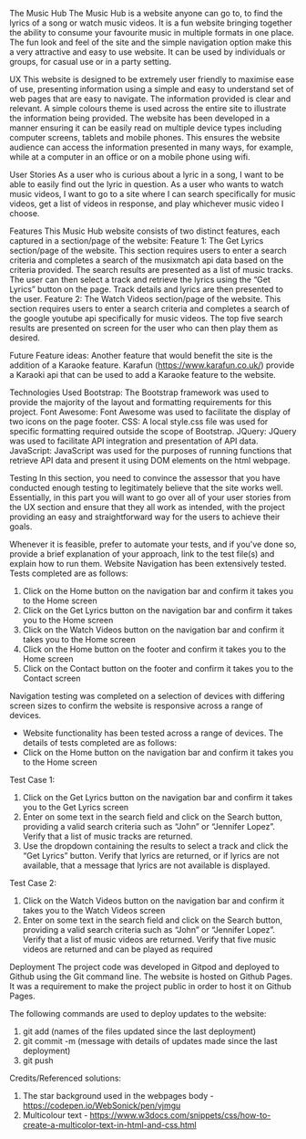 The Music Hub
The Music Hub is a website anyone can go to, to find the lyrics of a song or watch music videos. It is a fun website bringing together the ability to consume your favourite music in multiple formats in one place. The fun look and feel of the site and the simple navigation option make this a very attractive and easy to use website. It can be used by individuals or groups, for casual use or in a party setting.

UX
This website is designed to be extremely user friendly to maximise ease of use, presenting information using a simple and easy to understand set of web pages that are easy to navigate. The information provided is clear and relevant. A simple colours theme is used across the entire site to illustrate the information being provided.
The website has been developed in a manner ensuring it can be easily read on multiple device types including computer screens, tablets and mobile phones. This ensures the website audience can access the information presented in many ways, for example, while at a computer in an office or on a mobile phone using wifi.

User Stories
As a user who is curious about a lyric in a song, I want to be able to easily find out the lyric in question.
As a user who wants to watch music videos, I want to go to a site where I can search specifically for music videos, get a list of videos in response, and play whichever music video I choose.

Features
This Music Hub website consists of two distinct features, each captured in a section/page of the website:
Feature 1:
The Get Lyrics section/page of the website. This section requires users to enter a search criteria and completes a search of the musixmatch api data based on the criteria provided. The search results are presented as a list of music tracks. The user can then select a track and retrieve the lyrics using the “Get Lyrics” button on the page. Track details and lyrics are then presented to the user.
Feature 2:
The Watch Videos section/page of the website. This section requires users to enter a search criteria and completes a search of the google youtube api specifically for music videos. The top five search results are presented on screen for the user who can then play them as desired.

Future Feature ideas:
Another feature that would benefit the site is the addition of a Karaoke feature. Karafun (https://www.karafun.co.uk/) provide a Karaoki api that can be used to add a Karaoke feature to the website.
	
Technologies Used
Bootstrap: The Bootstrap framework was used to provide the majority of the layout and formatting requirements for this project.
Font Awesome: Font Awesome was used to facilitate the display of two icons on the page footer.
CSS: A local style.css file was used for specific formatting required outside the scope of Bootstrap.
JQuery: JQuery was used to facilitate API integration and presentation of API data.
JavaScript: JavaScript was used for the purposes of running functions that retrieve API data and present it using DOM elements on the html webpage.

Testing
In this section, you need to convince the assessor that you have conducted enough testing to legitimately believe that the site works well. Essentially, in this part you will want to go over all of your user stories from the UX section and ensure that they all work as intended, with the project providing an easy and straightforward way for the users to achieve their goals.

Whenever it is feasible, prefer to automate your tests, and if you've done so, provide a brief explanation of your approach, link to the test file(s) and explain how to run them.
Website Navigation has been extensively tested. Tests completed are as follows:
1. Click on the Home button on the navigation bar and confirm it takes you to the Home screen
2. Click on the Get Lyrics button on the navigation bar and confirm it takes you to the Home screen
3. Click on the Watch Videos button on the navigation bar and confirm it takes you to the Home screen
4. Click on the Home button on the footer and confirm it takes you to the Home screen
5. Click on the Contact button on the footer and confirm it takes you to the Contact screen

Navigation testing was completed on a selection of devices with differing screen sizes to confirm the website is responsive across a range of devices.

 - Website functionality has been tested across a range of devices. The details of tests completed are as follows:
 - Click on the Home button on the navigation bar and confirm it takes you to the Home screen

Test Case 1:
1.	Click on the Get Lyrics button on the navigation bar and confirm it takes you to the Get Lyrics screen
2.	Enter on some text in the search field and click on the Search button, providing a valid search criteria such as “John” or “Jennifer Lopez”. Verify that a list of music tracks are returned.
3.	Use the dropdown containing the results to select a track and click the “Get Lyrics” button. Verify that lyrics are returned, or if lyrics are not available, that a message that lyrics are not available is displayed.

Test Case 2:

1.	Click on the Watch Videos button on the navigation bar and confirm it takes you to the Watch Videos screen
2.	Enter on some text in the search field and click on the Search button, providing a valid search criteria such as “John” or “Jennifer Lopez”. Verify that a list of music videos are returned. Verify that five music videos are returned and can be played as required

Deployment
The project code was developed in Gitpod and deployed to Github using the Git command line.
The website is hosted on Github Pages. It was a requirement to make the project public in order to host it on Github Pages.

The following commands are used to deploy updates to the website:
1. git add (names of the files updated since the last deployment)
2. git commit -m (message with details of updates made since the last deployment)
3. git push


Credits/Referenced solutions:
1.	The star background used in the webpages body -https://codepen.io/WebSonick/pen/vjmgu
2.	Multicolour text - https://www.w3docs.com/snippets/css/how-to-create-a-multicolor-text-in-html-and-css.html